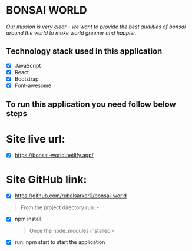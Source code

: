 # BONSAI WORLD

_Our mission is very clear - we want to provide the best qualities of bonsai around the world to make world greener and happier._

## Technology stack used in this application

- [x] JavaScript
- [x] React
- [x] Bootstrap
- [x] Font-awesome

## To run this application you need follow below steps

# Site live url:

- [x] https://bonsai-world.netlify.app/

# Site GitHub link:

- [x] https://github.com/rubelsarker0/bonsai-world

> From the project directory run: -

- [x] npm install.
  > Once the node_modules installed -
- [x] run: npm start to start the application
